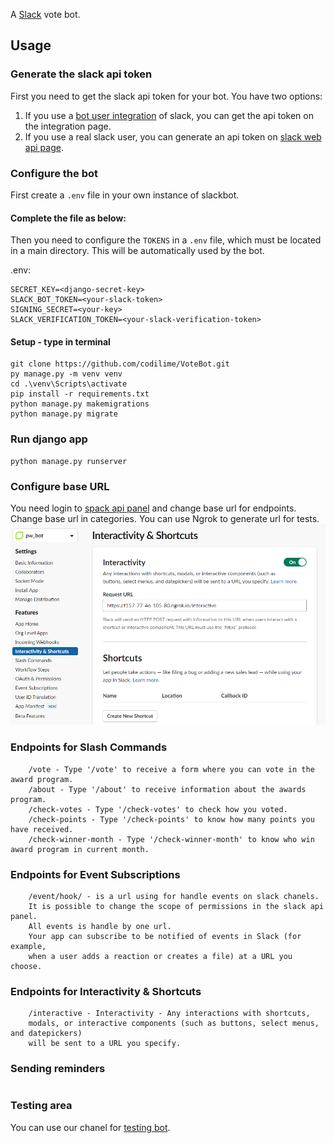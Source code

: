 A [Slack](https://slack.com) vote bot.


## Usage

### Generate the slack api token

First you need to get the slack api token for your bot. You have two options:

1. If you use a [bot user integration](https://api.slack.com/bot-users) of slack, you can get the api token on the integration page.
2. If you use a real slack user, you can generate an api token on [slack web api page](https://api.slack.com/web).


### Configure the bot
First create a `.env` file in your own instance of slackbot.

#### Complete the file as below:


Then you need to configure the `TOKENS` in a `.env` file, which must be located in a main directory. This will be automatically used by the bot.

.env:
```
SECRET_KEY=<django-secret-key>
SLACK_BOT_TOKEN=<your-slack-token>
SIGNING_SECRET=<your-key>
SLACK_VERIFICATION_TOKEN=<your-slack-verification-token>
```


#### Setup - type in terminal

```commandline
git clone https://github.com/codilime/VoteBot.git
py manage.py -m venv venv  
cd .\venv\Scripts\activate
pip install -r requirements.txt
python manage.py makemigrations
python manage.py migrate
```

### Run django app
```commandline
python manage.py runserver
```

### Configure base URL
You need login to [spack api panel](https://api.slack.com/apps) and change base url for endpoints. 
Change base url in categories. You can use Ngrok to generate url for tests. 
![alt text](https://github.com/codilime/VoteBot/blob/r_buczynski/slack%201.png)


### Endpoints for Slash Commands
```commandline
    /vote - Type '/vote' to receive a form where you can vote in the award program.
    /about - Type '/about' to receive information about the awards program.
    /check-votes - Type '/check-votes' to check how you voted. 
    /check-points - Type '/check-points' to know how many points you have received.
    /check-winner-month - Type '/check-winner-month' to know who win award program in current month.
```


### Endpoints for Event Subscriptions
```commandline
    /event/hook/ - is a url using for handle events on slack chanels. 
    It is possible to change the scope of permissions in the slack api panel. 
    All events is handle by one url. 
    Your app can subscribe to be notified of events in Slack (for example, 
    when a user adds a reaction or creates a file) at a URL you choose.
```
### Endpoints for Interactivity & Shortcuts
```commandline
    /interactive - Interactivity - Any interactions with shortcuts, 
    modals, or interactive components (such as buttons, select menus, and datepickers) 
    will be sent to a URL you specify.
```

### Sending reminders
```commandline

```

### Testing area
You can use our chanel for [testing bot](https://join.slack.com/t/programwyrniebot/shared_invite/zt-1ac7mt2iu-1VCqoLW6sHnave~Jur8AeQ).
